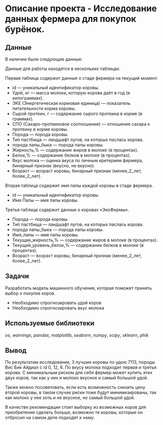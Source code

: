 # Oписание проекта - Исследование данных фермера для покупок бурёнок.

## Данные

В наличии были следующие данные:

Данные для работы находятся в нескольких таблицах.

Первая таблица содержит данные о стаде фермера на текущий момент.

- id — уникальный идентификатор коровы.
- Удой, кг — масса молока, которую корова даёт в год (в килограммах).
- ЭКЕ (Энергетическая кормовая единица) — показатель питательности корма коровы.
- Сырой протеин, г — содержание сырого протеина в корме (в граммах).
- СПО (Сахаро-протеиновое соотношение) — отношение сахара к протеину в корме коровы.
- Порода — порода коровы.
- Тип пастбища — ландшафт лугов, на которых паслась корова.
- порода папы_быка — порода папы коровы.
- Жирность,% — содержание жиров в молоке (в процентах).
- Белок,% — содержание белков в молоке (в процентах).
- Вкус молока — оценка вкуса по личным критериям фермера, бинарный признак (вкусно, не вкусно).
- Возраст — возраст коровы, бинарный признак (менее_2_лет, более_2_лет).

Вторая таблица содержит имя папы каждой коровы в стаде фермера.

- id — уникальный идентификатор коровы.
- Имя Папы — имя папы коровы.

Третья таблица содержит данные о коровах «ЭкоФермы».

- Порода — порода коровы.
- Тип пастбища — ландшафт лугов, на которых паслась корова.
- порода папы_быка — порода папы коровы.
- Имя_папы — имя папы коровы.
- Текущая_жирность,% — содержание жиров в молоке (в процентах).
- Текущий_уровень_белок,% — содержание белков в молоке (в процентах).
- Возраст — возраст коровы, бинарный признак (менее_2_лет, более_2_лет).

## Задачи

Разработать модель машинного обучения, которая поможет принять выбор о покупке коров.
- Необходимо спрогнозировать удой коров
- Необходимо спрогнозировать вкус молока

## Используемые библиотеки
*os*, *warnings*, *pandas*, *matplotlib*, *seaborn*, *numpy*, *scipy*, *sklearn*, *phik*

## Вывод

По результатам исследования, 3 лучшие коровы по удою 7113, породы Вис Бик Айдиал с id 0, 12, 6. По вкусу молока подходит первая и третья корова. С минимальным риском для себя фермер может купить этих двух коров, так как у них и молоко вкусное и самый большой удой.

Также можно посоветовать, если есть возможность снизить цену второй коровы, в таком случае риски тоже будут минимизированы, так как молоко у нее хоть и не вкусное, но самый большой удой.

В качестве рекомендации стоит выборку из возможных коров для приобретения сделать больше, возможно те коровы, которые он отбросил на самом деле подходят к нему.